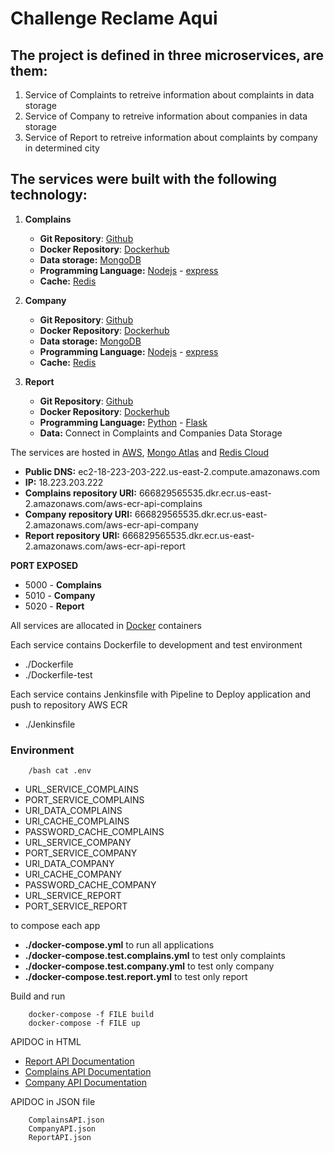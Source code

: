 # Challenge Reclame Aqui #

## The project is defined in three microservices, are them: ##

1. Service of Complaints to retreive information about complaints in data storage
2. Service of Company to retreive information about companies in data storage
3. Service of Report to retreive information about complaints by company in determined city

## The services were built with the following technology: ##

1. **Complains**
   + **Git Repository**: [Github](https://github.com/silvablack/service_complains)
   + **Docker Repository**: [Dockerhub](https://hub.docker.com/r/silvablack/service_complains/)
   + **Data storage:** [MongoDB](https://www.mongodb.com/)
   + **Programming Language:** [Nodejs](https://nodejs.org/en/) - [express](http://expressjs.com/pt-br/)
   + **Cache:** [Redis](https://redis.io/)

2. **Company**
   + **Git Repository**: [Github](https://github.com/silvablack/service_company)
   + **Docker Repository**: [Dockerhub](https://hub.docker.com/r/silvablack/service_company/)
   + **Data storage:** [MongoDB](https://www.mongodb.com/)
   + **Programming Language:** [Nodejs](https://nodejs.org/en/) - [express](http://expressjs.com/pt-br/)
   + **Cache:** [Redis](https://redis.io/)

3. **Report**
   + **Git Repository**: [Github](https://github.com/silvablack/service_report)
   + **Docker Repository**: [Dockerhub](https://hub.docker.com/r/silvablack/service_report/)
   + **Programming Language:** [Python](https://www.python.org/) - [Flask](http://flask.pocoo.org/)
   + **Data:** Connect in Complaints and Companies Data Storage

The services are hosted in [AWS](https://aws.amazon.com/pt/), [Mongo Atlas](https://www.mongodb.com/cloud/atlas) and [Redis Cloud](https://redislabs.com/)

+ **Public DNS:** ec2-18-223-203-222.us-east-2.compute.amazonaws.com
+ **IP:** 18.223.203.222
+ **Complains repository URI:** 666829565535.dkr.ecr.us-east-2.amazonaws.com/aws-ecr-api-complains
+ **Company repository URI:** 666829565535.dkr.ecr.us-east-2.amazonaws.com/aws-ecr-api-company
+ **Report repository URI:** 666829565535.dkr.ecr.us-east-2.amazonaws.com/aws-ecr-api-report

**PORT EXPOSED**

+ 5000 - **Complains**
+ 5010 - **Company**
+ 5020 - **Report**

All services are allocated in [Docker](https://www.docker.com/) containers

Each service contains Dockerfile to development and test environment
 
+ ./Dockerfile
+ ./Dockerfile-test

Each service contains Jenkinsfile with Pipeline to Deploy application and push to repository AWS ECR 
   
+ ./Jenkinsfile

### Environment ###


        /bash cat .env

+ URL\_SERVICE_COMPLAINS
+ PORT\_SERVICE_COMPLAINS
+ URI\_DATA_COMPLAINS
+ URI\_CACHE_COMPLAINS
+ PASSWORD\_CACHE_COMPLAINS
+ URL\_SERVICE_COMPANY
+ PORT\_SERVICE_COMPANY
+ URI\_DATA_COMPANY
+ URI\_CACHE_COMPANY
+ PASSWORD\_CACHE_COMPANY
+ URL\_SERVICE_REPORT
+ PORT\_SERVICE_REPORT

to compose each app

+ **./docker-compose.yml** to run all applications
+ **./docker-compose.test.complains.yml** to test only complaints
+ **./docker-compose.test.company.yml** to test only company
+ **./docker-compose.test.report.yml** to test only report

Build and run

        docker-compose -f FILE build
        docker-compose -f FILE up


APIDOC in HTML

+ [Report API Documentation](https://documenter.getpostman.com/view/5097449/RWaGVA8g)
+ [Complains API Documentation](https://documenter.getpostman.com/view/5097449/RWToPHhM)
+ [Company API Documentation](https://documenter.getpostman.com/view/5097449/RWToPHhL)

APIDOC in JSON file

        ComplainsAPI.json
        CompanyAPI.json
        ReportAPI.json
